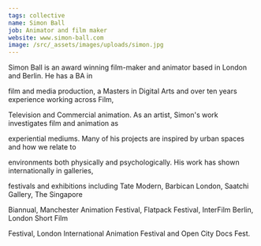 ```yaml
---
tags: collective
name: Simon Ball
job: Animator and film maker
website: www.simon-ball.com
image: /src/_assets/images/uploads/simon.jpg
---
```

Simon Ball is an award winning film-maker and animator based in London and Berlin. He has a BA in

film and media production, a Masters in Digital Arts and over ten years experience working across Film,

Television and Commercial animation. As an artist, Simon's work investigates film and animation as

experiential mediums. Many of his projects are inspired by urban spaces and how we relate to

environments both physically and psychologically. His work has shown internationally in galleries,

festivals and exhibitions including Tate Modern, Barbican London, Saatchi Gallery, The Singapore

Biannual, Manchester Animation Festival, Flatpack Festival, InterFilm Berlin, London Short Film

Festival, London International Animation Festival and Open City Docs Fest.
